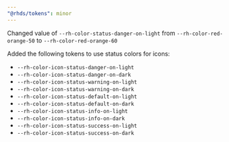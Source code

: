 ```yaml
---
"@rhds/tokens": minor
---
```


Changed value of `--rh-color-status-danger-on-light` from `--rh-color-red-orange-50` to `--rh-color-red-orange-60`

Added the following tokens to use status colors for icons:
- `--rh-color-icon-status-danger-on-light`
- `--rh-color-icon-status-danger-on-dark`
- `--rh-color-icon-status-warning-on-light`
- `--rh-color-icon-status-warning-on-dark`
- `--rh-color-icon-status-default-on-light`
- `--rh-color-icon-status-default-on-dark`
- `--rh-color-icon-status-info-on-light`
- `--rh-color-icon-status-info-on-dark`
- `--rh-color-icon-status-success-on-light`
- `--rh-color-icon-status-success-on-dark`